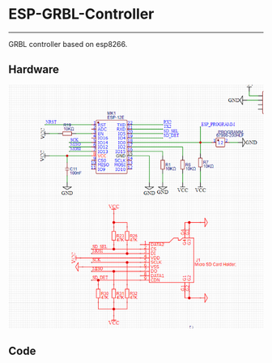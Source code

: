 # ESP-GRBL-Controller
-----------------------

GRBL controller based on esp8266.

 Hardware
-------------

 ![circuit diagram](circuit.png)
 
 Code 
------------- 
